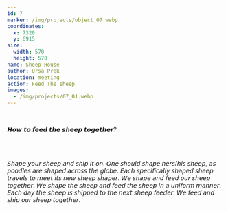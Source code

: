 ```yaml
---
id: 7
marker: /img/projects/object_07.webp
coordinates:
  x: 7320
  y: 6915
size:
  width: 570
  height: 570
name: Sheep House
author: Ursa Prek
location: meeting
action: Feed The sheep
images:
  - /img/projects/07_01.webp
---
```


<br>

𝙃𝙤𝙬 𝙩𝙤 𝙛𝙚𝙚𝙙 𝙩𝙝𝙚 𝙨𝙝𝙚𝙚𝙥 𝙩𝙤𝙜𝙚𝙩𝙝𝙚𝙧?

<br>

<br>

𝘚𝘩𝘢𝘱𝘦 𝘺𝘰𝘶𝘳 𝘴𝘩𝘦𝘦𝘱 𝘢𝘯𝘥 𝘴𝘩𝘪𝘱 𝘪𝘵 𝘰𝘯. 𝘖𝘯𝘦 𝘴𝘩𝘰𝘶𝘭𝘥 𝘴𝘩𝘢𝘱𝘦 𝘩𝘦𝘳𝘴/𝘩𝘪𝘴 𝘴𝘩𝘦𝘦𝘱, 𝘢𝘴 𝘱𝘰𝘰𝘥𝘭𝘦𝘴 𝘢𝘳𝘦 𝘴𝘩𝘢𝘱𝘦𝘥 𝘢𝘤𝘳𝘰𝘴𝘴 𝘵𝘩𝘦 𝘨𝘭𝘰𝘣𝘦. 𝘌𝘢𝘤𝘩 𝘴𝘱𝘦𝘤𝘪𝘧𝘪𝘤𝘢𝘭𝘭𝘺 𝘴𝘩𝘢𝘱𝘦𝘥 𝘴𝘩𝘦𝘦𝘱 𝘵𝘳𝘢𝘷𝘦𝘭𝘴 𝘵𝘰 𝘮𝘦𝘦𝘵 𝘪𝘵𝘴 𝘯𝘦𝘸 𝘴𝘩𝘦𝘦𝘱 𝘴𝘩𝘢𝘱𝘦𝘳. 𝘞𝘦 𝘴𝘩𝘢𝘱𝘦 𝘢𝘯𝘥 𝘧𝘦𝘦𝘥 𝘰𝘶𝘳 𝘴𝘩𝘦𝘦𝘱 𝘵𝘰𝘨𝘦𝘵𝘩𝘦𝘳. 𝘞𝘦 𝘴𝘩𝘢𝘱𝘦 𝘵𝘩𝘦 𝘴𝘩𝘦𝘦𝘱 𝘢𝘯𝘥 𝘧𝘦𝘦𝘥 𝘵𝘩𝘦 𝘴𝘩𝘦𝘦𝘱 𝘪𝘯 𝘢 𝘶𝘯𝘪𝘧𝘰𝘳𝘮 𝘮𝘢𝘯𝘯𝘦𝘳. 𝘌𝘢𝘤𝘩 𝘥𝘢𝘺 𝘵𝘩𝘦 𝘴𝘩𝘦𝘦𝘱 𝘪𝘴 𝘴𝘩𝘪𝘱𝘱𝘦𝘥 𝘵𝘰 𝘵𝘩𝘦 𝘯𝘦𝘹𝘵 𝘴𝘩𝘦𝘦𝘱 𝘧𝘦𝘦𝘥𝘦𝘳. 𝘞𝘦 𝘧𝘦𝘦𝘥 𝘢𝘯𝘥 𝘴𝘩𝘪𝘱 𝘰𝘶𝘳 𝘴𝘩𝘦𝘦𝘱 𝘵𝘰𝘨𝘦𝘵𝘩𝘦𝘳.

<br>

<br>
